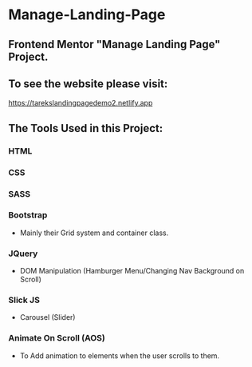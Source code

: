 # Manage-Landing-Page

## Frontend Mentor "Manage Landing Page" Project.

## To see the website please visit:
https://tarekslandingpagedemo2.netlify.app


## The Tools Used in this Project:

### HTML
### CSS
### SASS
### Bootstrap
  - Mainly their Grid system and container class.

### JQuery 
  - DOM Manipulation (Hamburger Menu/Changing Nav Background on Scroll)
### Slick JS
   - Carousel (Slider)
### Animate On Scroll (AOS)
  - To Add animation to elements when the user scrolls to them.
  
